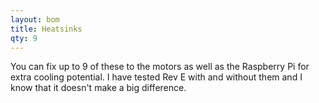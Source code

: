 ```yaml
---
layout: bom
title: Heatsinks
qty: 9
---
```


You can fix up to 9 of these to the motors as well as the Raspberry Pi for extra cooling potential. I have tested Rev E
with and without them and I know that it doesn't make a big difference. 